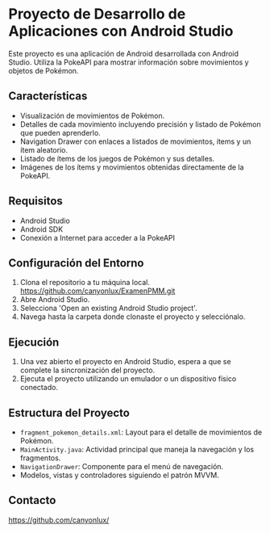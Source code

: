 # Proyecto de Desarrollo de Aplicaciones con Android Studio

Este proyecto es una aplicación de Android desarrollada con Android Studio. Utiliza la PokeAPI para mostrar información sobre movimientos y objetos de Pokémon.

## Características

- Visualización de movimientos de Pokémon.
- Detalles de cada movimiento incluyendo precisión y listado de Pokémon que pueden aprenderlo.
- Navigation Drawer con enlaces a listados de movimientos, ítems y un ítem aleatorio.
- Listado de ítems de los juegos de Pokémon y sus detalles.
- Imágenes de los ítems y movimientos obtenidas directamente de la PokeAPI.

## Requisitos

- Android Studio
- Android SDK
- Conexión a Internet para acceder a la PokeAPI

## Configuración del Entorno

1. Clona el repositorio a tu máquina local. https://github.com/canyonlux/ExamenPMM.git
2. Abre Android Studio.
3. Selecciona 'Open an existing Android Studio project'.
4. Navega hasta la carpeta donde clonaste el proyecto y selecciónalo.

## Ejecución

1. Una vez abierto el proyecto en Android Studio, espera a que se complete la sincronización del proyecto.
2. Ejecuta el proyecto utilizando un emulador o un dispositivo físico conectado.

## Estructura del Proyecto

- `fragment_pokemon_details.xml`: Layout para el detalle de movimientos de Pokémon.
- `MainActivity.java`: Actividad principal que maneja la navegación y los fragmentos.
- `NavigationDrawer`: Componente para el menú de navegación.
- Modelos, vistas y controladores siguiendo el patrón MVVM.


## Contacto
https://github.com/canyonlux/

